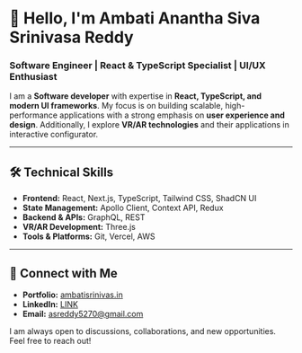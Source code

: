 # 👋 Hello, I'm Ambati Anantha Siva Srinivasa Reddy  

### **Software Engineer | React & TypeScript Specialist | UI/UX Enthusiast**  

I am a **Software developer** with expertise in **React, TypeScript, and modern UI frameworks**. My focus is on building scalable, high-performance applications with a strong emphasis on **user experience and design**. Additionally, I explore **VR/AR technologies** and their applications in interactive configurator.  

---

## 🛠️ **Technical Skills**  

- **Frontend:** React, Next.js, TypeScript, Tailwind CSS, ShadCN UI  
- **State Management:** Apollo Client, Context API, Redux
- **Backend & APIs:** GraphQL, REST  
- **VR/AR Development:** Three.js  
- **Tools & Platforms:** Git, Vercel, AWS  

---

## 📢 **Connect with Me**  

- **Portfolio:** [ambatisrinivas.in](https://ambatisrinivas.in)  
- **LinkedIn:** [LINK](https://www.linkedin.com/in/srinivasambati)  
- **Email:** asreddy5270@gmail.com

I am always open to discussions, collaborations, and new opportunities. Feel free to reach out!  
